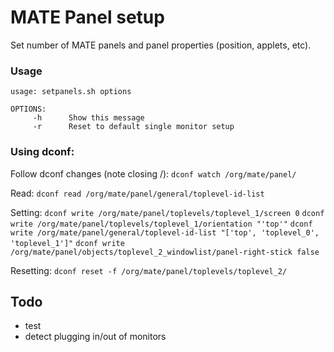# MATE Panel setup

Set number of MATE panels and panel properties (position, applets, etc).

### Usage
	usage: setpanels.sh options

	OPTIONS:
	     -h      Show this message
	     -r      Reset to default single monitor setup

### Using dconf:

Follow dconf changes (note closing /):
`dconf watch /org/mate/panel/`

Read:
`dconf read /org/mate/panel/general/toplevel-id-list`

Setting:
`dconf write /org/mate/panel/toplevels/toplevel_1/screen 0`
`dconf write /org/mate/panel/toplevels/toplevel_1/orientation "'top'"`
`dconf write /org/mate/panel/general/toplevel-id-list "['top', 'toplevel_0', 'toplevel_1']"`
`dconf write /org/mate/panel/objects/toplevel_2_windowlist/panel-right-stick false`

Resetting:
  `dconf reset -f /org/mate/panel/toplevels/toplevel_2/`

## Todo

* test
* detect plugging in/out of monitors
